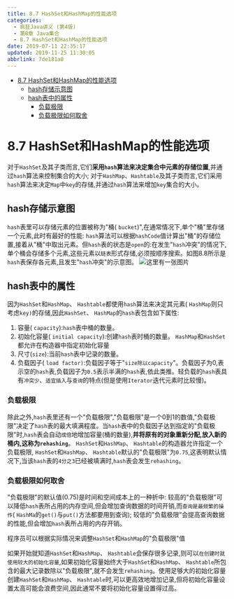 ```yaml
---
title: 8.7 HashSet和HashMap的性能选项
categories: 
  - 疯狂Java讲义 (第4版)
  - 第8章 Java集合
  - 8.7 HashSet和HashMap的性能选项
date: 2019-07-11 22:35:17
updated: 2019-11-25 11:30:05
abbrlink: 7de181a0
---
```

<div id='my_toc'>

- [8.7 HashSet和HashMap的性能选项](/JavaReadingNotes/7de181a0/#8-7-HashSet和HashMap的性能选项)
    - [hash存储示意图](/JavaReadingNotes/7de181a0/#hash存储示意图)
    - [hash表中的属性](/JavaReadingNotes/7de181a0/#hash表中的属性)
        - [负载极限](/JavaReadingNotes/7de181a0/#负载极限)
        - [负载极限如何取舍](/JavaReadingNotes/7de181a0/#负载极限如何取舍)

</div>
<!--more-->
<script>if (navigator.platform.toLowerCase() == 'win32'){document.getElementById('my_toc').style.display = 'none';}</script>

<!--end-->
# 8.7 HashSet和HashMap的性能选项 #
对于`HashSet`及其子类而言,它们**采用`hash`算法来决定集合中元素的存储位置**,并通过`hash`算法来控制集合的大小;
对于`HashMap`、`Hashtable`及其子类而言,它们采用`hash`算法来决定`Map`中`key`的存储,并通过`hash`算法来增加`key`集合的大小。
## hash存储示意图 ##
`hash`表里可以存储元素的位置被称为"桶( `bucket`)",在通常情况下,单个"桶"里存储一个元素,此时有最好的性能:
`hash`算法可以根据`hashCode`值计算出"桶"的存储位置,接着从"桶"中取出元素。但`hash`表的状态是`open`的:在发生"`hash`冲突"的情况下,单个桶会存储多个元素,这些元素以`链表`形式存储,必须按顺序搜索。如图8.8所示是`hash`表保存各元素,且发生"`hash`冲突"的示意图。
![这里有一张图片](https://image-1257720033.cos.ap-shanghai.myqcloud.com/blog/readbooknote/fangkuangJavaJiangYi3/8/6.png)
## hash表中的属性 ##
因为`HashSet`和`HashMap`、 `Hashtable`都使用`hash`算法来决定其元素( `HashMap`则只考虑`key)`的存储,因此`HashSet`、 `HashMap`的`hash`表包含如下属性:
1. 容量( `capacity`):`hash`表中桶的数量。
2. 初始化容量( `initial capacity`):创建`hash`表时桶的数量。 `HashMap`和`HashSet`都允许在构造器中指定初始化容量
3. 尺寸(`size`):当前`hash`表中记录的数量。
4. 负载因子( `load factor)`:负载因子等于"`size除以capacity`"。负载因子为0,表示空的`hash`表,负载因子为`0.5`表示半满的`hash`表,依此类推。轻负载的`hash`表具有`冲突少`、`适宜插入`与`查询`的特点(但是使用`Iterator`迭代元素时比较慢)。

### 负载极限 ###
除此之外,`hash`表里还有一个"负载极限","负载极限"是一个0到1的数值,"负载极限"决定了`hash`表的最大填满程度。当`hash`表中的负载因子达到指定的"负载极限"时,`hash`表会自动`成倍`地增加容量(桶的数量),**并将原有的对象重新分配,放入新的桶内,这称为`rehashing`**。
`HashSet`和`HashMap`、 `Hashtable`的构造器允许指定一个负载极限, `HashSet`和`HashMap`、 `Hashtable`默认的"负载极限"为`0.75`,这表明默认情况下,当该`hash`表的`4分之3`已经被填满时,`hash`表会发生`rehashing`。
### 负载极限如何取舍 ###
"负载极限"的默认值(0.75)是时间和空间成本上的一种折中:
较高的"负载极限"可以降低`hash`表所占用的内存空间,但会增加查询数据的时间开销,而`查询是最频繁的操作`( `HashMa`的`get()`与`put()`方法都要用到查询);
较低的"负载极限"会提高查询数据的性能,但会增加`hash`表所占用的内存开销。

程序员可以根据实际情况来调整`HashSet`和`HashMap`的"负载极限"值

如果开始就知道`HashSet`和`HashMap`、 `Hashtable`会保存很多记录,则可以`在创建时就使用较大的初始化容量`,如果初始化容量始终大于`HashSet`和`HashMap`、 `Hashtable`所包含的最大记录数除以"负载极限",就不会发生`rehashing`。使用足够大的初始化容量创建`HashSet`和`HashMap`、 `Hashtable`时,可以更高效地增加记录,但将初始化容量设置太高可能会浪费空间,因此通常不要将初始化容量设置得过高。


